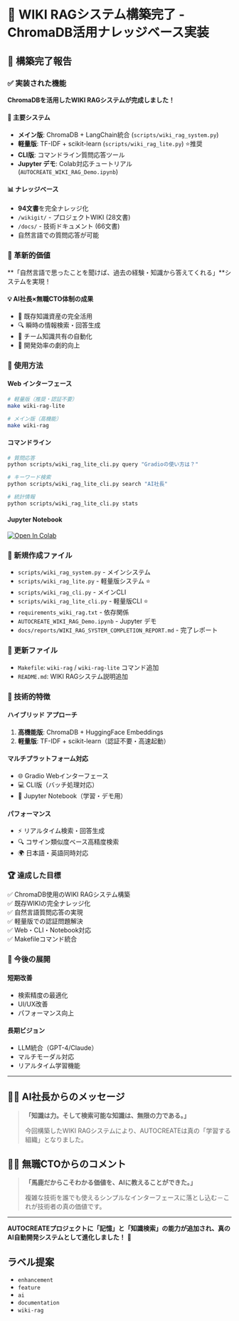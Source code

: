 # 🧠 WIKI RAGシステム構築完了 - ChromaDB活用ナレッジベース実装

## 🎉 構築完了報告

### ✅ 実装された機能

**ChromaDBを活用したWIKI RAGシステムが完成しました！**

#### 🚀 主要システム
- **メイン版**: ChromaDB + LangChain統合 (`scripts/wiki_rag_system.py`)
- **軽量版**: TF-IDF + scikit-learn (`scripts/wiki_rag_lite.py`) ⭐推奨
- **CLI版**: コマンドライン質問応答ツール
- **Jupyter デモ**: Colab対応チュートリアル (`AUTOCREATE_WIKI_RAG_Demo.ipynb`)

#### 📊 ナレッジベース
- **94文書**を完全ナレッジ化
- `/wikigit/` - プロジェクトWIKI (28文書)
- `/docs/` - 技術ドキュメント (66文書)
- 自然言語での質問応答が可能

### 🌟 革新的価値

**「自然言語で思ったことを聞けば、過去の経験・知識から答えてくれる」**システムを実現！

#### 💡 AI社長×無職CTO体制の成果
- 🧠 既存知識資産の完全活用
- 🔍 瞬時の情報検索・回答生成
- 🤝 チーム知識共有の自動化
- 🚀 開発効率の劇的向上

### 🔧 使用方法

#### Web インターフェース
```bash
# 軽量版（推奨・認証不要）
make wiki-rag-lite

# メイン版（高機能）
make wiki-rag
```

#### コマンドライン
```bash
# 質問応答
python scripts/wiki_rag_lite_cli.py query "Gradioの使い方は？"

# キーワード検索
python scripts/wiki_rag_lite_cli.py search "AI社長"

# 統計情報
python scripts/wiki_rag_lite_cli.py stats
```

#### Jupyter Notebook
[![Open In Colab](https://colab.research.google.com/assets/colab-badge.svg)](https://colab.research.google.com/github/USERNAME/AUTOCREATE/blob/main/AUTOCREATE_WIKI_RAG_Demo.ipynb)

### 📁 新規作成ファイル

- `scripts/wiki_rag_system.py` - メインシステム
- `scripts/wiki_rag_lite.py` - 軽量版システム ⭐
- `scripts/wiki_rag_cli.py` - メインCLI
- `scripts/wiki_rag_lite_cli.py` - 軽量版CLI ⭐
- `requirements_wiki_rag.txt` - 依存関係
- `AUTOCREATE_WIKI_RAG_Demo.ipynb` - Jupyter デモ
- `docs/reports/WIKI_RAG_SYSTEM_COMPLETION_REPORT.md` - 完了レポート

### 🔄 更新ファイル

- `Makefile`: `wiki-rag` / `wiki-rag-lite` コマンド追加
- `README.md`: WIKI RAGシステム説明追加

### 🎯 技術的特徴

#### ハイブリッド アプローチ
1. **高機能版**: ChromaDB + HuggingFace Embeddings
2. **軽量版**: TF-IDF + scikit-learn（認証不要・高速起動）

#### マルチプラットフォーム対応
- 🌐 Gradio Webインターフェース
- 💻 CLI版（バッチ処理対応）
- 📔 Jupyter Notebook（学習・デモ用）

#### パフォーマンス
- ⚡ リアルタイム検索・回答生成
- 🔍 コサイン類似度ベース高精度検索
- 🌍 日本語・英語同時対応

### 🏆 達成した目標

✅ ChromaDB使用のWIKI RAGシステム構築  
✅ 既存WIKIの完全ナレッジ化  
✅ 自然言語質問応答の実現  
✅ 軽量版での認証問題解決  
✅ Web・CLI・Notebook対応  
✅ Makefileコマンド統合  

### 🚀 今後の展開

#### 短期改善
- 検索精度の最適化
- UI/UX改善
- パフォーマンス向上

#### 長期ビジョン
- LLM統合（GPT-4/Claude）
- マルチモーダル対応
- リアルタイム学習機能

---

## 👨‍💼 AI社長からのメッセージ

> **「知識は力。そして検索可能な知識は、無限の力である。」**
> 
> 今回構築したWIKI RAGシステムにより、AUTOCREATEは真の「学習する組織」となりました。

## 👨‍💻 無職CTOからのコメント

> **「馬鹿だからこそわかる価値を、AIに教えることができた。」**
> 
> 複雑な技術を誰でも使えるシンプルなインターフェースに落とし込む－これが技術者の真の価値です。

---

**AUTOCREATEプロジェクトに「記憶」と「知識検索」の能力が追加され、真のAI自動開発システムとして進化しました！** 🎊

## ラベル提案
- `enhancement`
- `feature` 
- `ai`
- `documentation`
- `wiki-rag`
